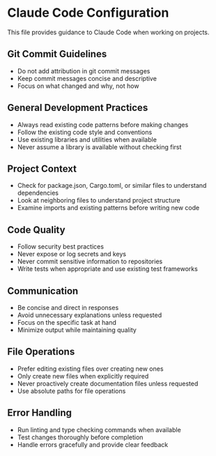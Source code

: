 # Claude Code Configuration

This file provides guidance to Claude Code when working on projects.

## Git Commit Guidelines

- Do not add attribution in git commit messages
- Keep commit messages concise and descriptive
- Focus on what changed and why, not how

## General Development Practices

- Always read existing code patterns before making changes
- Follow the existing code style and conventions
- Use existing libraries and utilities when available
- Never assume a library is available without checking first

## Project Context

- Check for package.json, Cargo.toml, or similar files to understand dependencies
- Look at neighboring files to understand project structure
- Examine imports and existing patterns before writing new code

## Code Quality

- Follow security best practices
- Never expose or log secrets and keys
- Never commit sensitive information to repositories
- Write tests when appropriate and use existing test frameworks

## Communication

- Be concise and direct in responses
- Avoid unnecessary explanations unless requested
- Focus on the specific task at hand
- Minimize output while maintaining quality

## File Operations

- Prefer editing existing files over creating new ones
- Only create new files when explicitly required
- Never proactively create documentation files unless requested
- Use absolute paths for file operations

## Error Handling

- Run linting and type checking commands when available
- Test changes thoroughly before completion
- Handle errors gracefully and provide clear feedback
